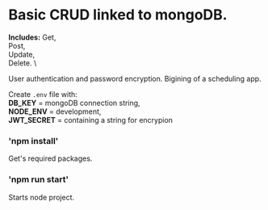 # Basic CRUD linked to mongoDB.

**Includes:**
    Get, \
    Post, \
    Update, \
    Delete. \

User authentication and password encryption.
Bigining of a scheduling app.

Create `.env` file with: \
    **DB_KEY** = mongoDB connection string, \
    **NODE_ENV** = development, \
    **JWT_SECRET** = containing a string for encrypion

### 'npm install'
Get's required packages.

### 'npm run start' 
Starts node project.
